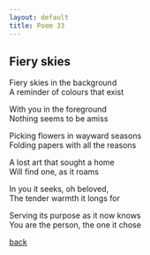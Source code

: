 ```yaml
---
layout: default
title: Poem 33
---
```


## Fiery skies

Fiery skies in the background \
A reminder of colours that exist

With you in the foreground \
Nothing seems to be amiss

Picking flowers in wayward seasons \
Folding papers with all the reasons

A lost art that sought a home \
Will find one, as it roams

In you it seeks, oh beloved, \
The tender warmth it longs for

Serving its purpose as it now knows \
You are the person, the one it chose


 [back](../index-page.html)